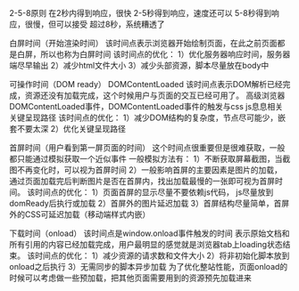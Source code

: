 2-5-8原则
在2秒内得到响应，很快
2-5秒得到响应，速度还可以
5-8秒得到响应，很慢，但可以接受
超过8秒，系统糟透了


白屏时间（开始渲染时间）
该时间点表示浏览器开始绘制页面，在此之前页面都是白屏，所以也称为白屏时间
该时间点的优化：
1）优化服务器响应时间，服务器端尽早输出
2）减少html文件大小
3）减少头部资源，脚本尽量放在body中


可操作时间（DOM ready） DOMContentLoaded
该时间点表示DOM解析已经完成，资源还没有加载完成，这个时候用户与页面的交互已经可用了。
高级浏览器DOMContentLoaded事件，DOMContentLoaded事件的触发与css js息息相关
关键呈现路径
该时间点的优化：
1）减少DOM结构的复杂度，节点尽可能少，嵌套不要太深
2）优化关键呈现路径


首屏时间（用户看到第一屏页面的时间）
这个时间点很重要但是很难获取，一般都只能通过模拟获取一个近似事件
一般模拟方法有：
1）不断获取屏幕截图，当截图不再变化时，可以视为首屏时间
2）一般影响首屏的主要因素是图片的加载，
  通过页面加载完后判断图片是否在首屏内，找出加载最慢的一张即可视为首屏时间。
该时间点的优化：
1）页面首屏的显示尽量不要依赖js代码，
   js尽量放到domReady后执行或加载
2）首屏外的图片延迟加载
3）首屏结构尽量简单，首屏外的CSS可延迟加载（移动端样式内嵌）


下载时间（onload）
该时间点是window.onload事件触发的时间
表示原始文档和所有引用的内容已经加载完成，用户最明显的感觉就是浏览器tab上loading状态结束。
该时间点的优化：
1）减少资源的请求数和文件大小
2）将非初始化脚本放到onload之后执行
3）无需同步的脚本异步加载
为了优化整站性能，页面onload的时候可以考虑做一些预加载，把其他页面需要用到的资源预先加载进来
